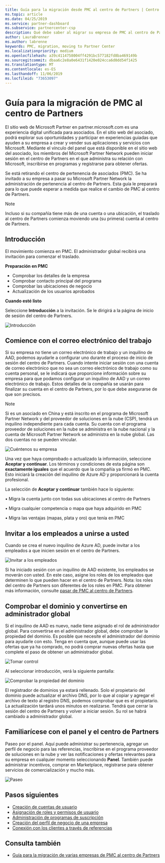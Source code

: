```yaml
---
title: Guía para la migración desde PMC al centro de Partners | Centro de Partners
ms.topic: article
ms.date: 04/25/2019
ms.service: partner-dashboard
ms.subservice: partnercenter-csp
description: Qué debe saber al migrar su empresa de PMC al centro de Partners
author: LauraBrenner
ms.author: labrenne
keywords: PMC, migration, moving to Partner Center
ms.localizationpriority: medium
ms.openlocfilehash: a39c4114758004ff4291bc577182fd8ba469149b
ms.sourcegitcommit: dbaa6c2e8a0e6431f1420e024cca6d0dd54f1425
ms.translationtype: MT
ms.contentlocale: es-ES
ms.lasthandoff: 11/06/2019
ms.locfileid: "73653097"
---
```

# <a name="guide-to-migrating-from-pmc-to-partner-center"></a>Guía para la migración de PMC al centro de Partners

El sitio web de Microsoft Partner en partner.microsoft.com es una experiencia digital unificada para asociados. En el sitio web del asociado, podrá explorar sus oportunidades y participar en experiencias guiadas que ayuden a su empresa a crear y vender sus aplicaciones y servicios con Microsoft. Mediante el vínculo del panel que está disponible en el sitio web del asociado, los miembros del Microsoft Partner Network pueden iniciar sesión en el centro de Partners en el que administra su relación con Microsoft, inscribirse en programas y registrarse para obtener ofertas. 

Se está retirando el centro de pertenencia de asociados (PMC). Se ha invitado a su empresa a pasar su Microsoft Partner Network la administración de pertenencia al centro de Partners. Esta guía le preparará para lo que puede esperar a medida que realice el cambio de PMC al centro de Partners.

>[!Note]
>Incluso si su compañía tiene más de una cuenta o una ubicación, el traslado al centro de Partners comienza moviendo una (su primera) cuenta al centro de Partners.

## <a name="get-started"></a>Introducción

El movimiento comienza en PMC. El administrador global recibirá una invitación para comenzar el traslado. 

**Preparación en PMC**
- Comprobar los detalles de la empresa 
- Comprobar contacto principal del programa 
- Comprobar las ubicaciones de negocio
- Actualización de los usuarios aprobados

**Cuando esté listo**

Seleccione **Introducción** a la invitación. Se le dirigirá a la página de inicio de sesión del centro de Partners.

![Introducción](images/migration/getstarted.jpg)

## <a name="start-with-your-work-email"></a>Comience con el correo electrónico del trabajo

Si su empresa no tiene un correo electrónico de trabajo y un inquilino de AAD, podemos ayudarle a configurar uno durante el proceso de inicio de sesión del centro de Partners. Cuando intente iniciar sesión con una cuenta de correo electrónico que no sea un correo electrónico de trabajo como su cuenta personal, se le indicará que proporcione información sobre su empresa para que podamos configurar un inquilino de AAD y un correo electrónico de trabajo.
Estos detalles de la compañía se usarán para finalizar su cuenta en el centro de Partners, por lo que debe asegurarse de que son precisos.

>[!Note]
>Si es un asociado en China y está inscrito en el programa de Microsoft Partner Network y del proveedor de soluciones en la nube (CSP), tendrá un inquilino independiente para cada cuenta. Su cuenta con el programa proveedor de soluciones en la nube se administra en la nube nacional y la cuenta de Microsoft Partner Network se administra en la nube global. Las dos cuentas no se pueden vincular.

![Cuéntenos su empresa](images/migration/newtellusabout.png)

Una vez que haya comprobado o actualizado la información, seleccione **Aceptar y continuar**.
Los términos y condiciones de esta página son **exactamente iguales** que el acuerdo que la compañía ya firmó en PMC.  
Esto iniciará la creación del inquilino de Azure AD y proporcionará la cuenta profesional.

La selección de **Aceptar y continuar** también hace lo siguiente:

• Migra la cuenta junto con todas sus ubicaciones al centro de Partners

• Migra cualquier competencia o mapa que haya adquirido en PMC

• Migra las ventajas (mapas, plata y oro) que tenía en PMC

## <a name="invite-employees-to-join-you"></a>Invitar a los empleados a unirse a usted

Cuando se crea el nuevo inquilino de Azure AD, puede invitar a los empleados a que inicien sesión en el centro de Partners.

![Invitar a los empleados](images/migration/invite.png)


Si ha iniciado sesión con un inquilino de AAD existente, los empleados se moverán con usted. En este caso, asigne los roles de los empleados que determinen lo que pueden hacer en el centro de Partners. Nota: los roles del centro de Partners son diferentes de los roles en PMC. Para obtener más información, consulte [pasar de PMC al centro de Partners](move-pmc-pc-map.md).

## <a name="verify-your-domain-and-become-a-global-admin"></a>Comprobar el dominio y convertirse en administrador global  

Si el inquilino de AAD es nuevo, nadie tiene asignado el rol de administrador global. Para convertirse en el administrador global, debe comprobar la propiedad del dominio. Es posible que necesite el administrador del dominio para ayudarle con esto. Tenga en cuenta que, aunque puede usar las ofertas que ya ha comprado, no podrá comprar nuevas ofertas hasta que complete el paso de obtener un administrador global. 

![Tomar control](images/migration/takecontrol.png)

Al seleccionar introducción, verá la siguiente pantalla:

![Comprobar la propiedad del dominio](images/migration/verifytxt.png)

El registrador de dominios ya estará rellenado. Solo el propietario del dominio puede actualizar el archivo DNS, por lo que al copiar y agregar el archivo de texto al registro DNS, podemos comprobar que es el propietario. La actualización tardará unos minutos en realizarse. Tendrá que cerrar la sesión del centro de Partners y volver a iniciar sesión. Su rol se habrá cambiado a administrador global. 


## <a name="get-acquainted-with-your-dashboard-and-partner-center"></a>Familiarícese con el panel y el centro de Partners

Paseo por el panel. Aquí puede administrar su pertenencia, agregar un perfil de negocio para las referencias, inscribirse en el programa proveedor de soluciones en la nube y ver las notificaciones y ofertas relevantes para su empresa en cualquier momento seleccionando **Panel**. También puede administrar incentivos, comprar en Marketplace, registrarse para obtener servicios de comercialización y mucho más.  

![Paseo](images/migration/fre.png)

## <a name="next-steps"></a>Pasos siguientes

- [Creación de cuentas de usuario](create-user-accounts-and-set-permissions.md)
- [Asignación de roles y permisos de usuario](permissions-overview.md)
- [Administración de programas de suscripción](renew-mpn-offers.md)
- [Creación del perfil de negocio de una empresa](create-a-marketing-profile.md)
- [Conexión con los clientes a través de referencias](responding-to-referrals.md)

## <a name="see-also"></a>Consulta también

- [Guía para la migración de varias empresas de PMC al centro de Partners](move-multiple-companies.md)
